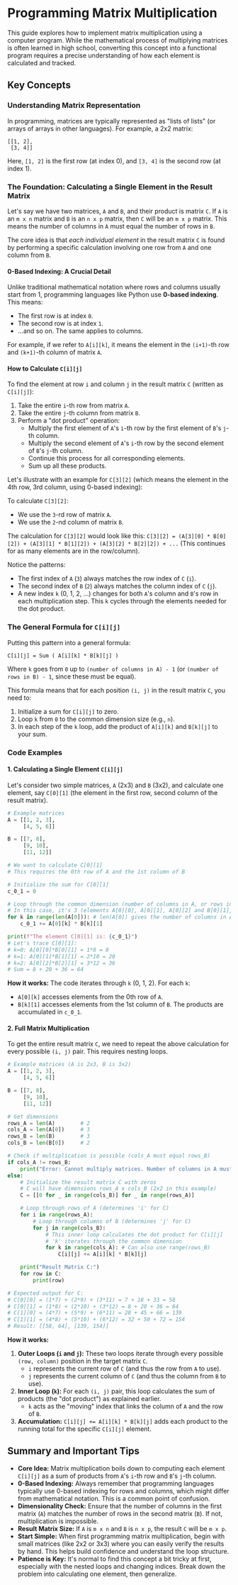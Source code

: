 # Programming Matrix Multiplication

This guide explores how to implement matrix multiplication using a computer program. While the mathematical process of multiplying matrices is often learned in high school, converting this concept into a functional program requires a precise understanding of how each element is calculated and tracked.

## Key Concepts

### Understanding Matrix Representation

In programming, matrices are typically represented as "lists of lists" (or arrays of arrays in other languages). For example, a 2x2 matrix:
```
[[1, 2],
 [3, 4]]
```
Here, `[1, 2]` is the first row (at index 0), and `[3, 4]` is the second row (at index 1).

### The Foundation: Calculating a Single Element in the Result Matrix

Let's say we have two matrices, `A` and `B`, and their product is matrix `C`.
If `A` is an `m x n` matrix and `B` is an `n x p` matrix, then `C` will be an `m x p` matrix. This means the number of columns in `A` must equal the number of rows in `B`.

The core idea is that *each individual element* in the result matrix `C` is found by performing a specific calculation involving one row from `A` and one column from `B`.

#### 0-Based Indexing: A Crucial Detail

Unlike traditional mathematical notation where rows and columns usually start from 1, programming languages like Python use **0-based indexing**. This means:
*   The first row is at index `0`.
*   The second row is at index `1`.
*   ...and so on.
The same applies to columns.

For example, if we refer to `A[i][k]`, it means the element in the `(i+1)`-th row and `(k+1)`-th column of matrix `A`.

#### How to Calculate `C[i][j]`

To find the element at row `i` and column `j` in the result matrix `C` (written as `C[i][j]`):

1.  Take the entire `i`-th row from matrix `A`.
2.  Take the entire `j`-th column from matrix `B`.
3.  Perform a "dot product" operation:
    *   Multiply the first element of `A`'s `i`-th row by the first element of `B`'s `j`-th column.
    *   Multiply the second element of `A`'s `i`-th row by the second element of `B`'s `j`-th column.
    *   Continue this process for all corresponding elements.
    *   Sum up all these products.

Let's illustrate with an example for `C[3][2]` (which means the element in the 4th row, 3rd column, using 0-based indexing):

To calculate `C[3][2]`:
*   We use the `3`-rd row of matrix `A`.
*   We use the `2`-nd column of matrix `B`.

The calculation for `C[3][2]` would look like this:
`C[3][2] = (A[3][0] * B[0][2]) + (A[3][1] * B[1][2]) + (A[3][2] * B[2][2]) + ...` (This continues for as many elements are in the row/column).

Notice the patterns:
*   The first index of `A` (`3`) always matches the row index of `C` (`i`).
*   The second index of `B` (`2`) always matches the column index of `C` (`j`).
*   A new index `k` (0, 1, 2, ...) changes for both `A`'s column and `B`'s row in each multiplication step. This `k` cycles through the elements needed for the dot product.

### The General Formula for `C[i][j]`

Putting this pattern into a general formula:

`C[i][j] = Sum ( A[i][k] * B[k][j] )`

Where `k` goes from `0` up to `(number of columns in A) - 1` (or `(number of rows in B) - 1`, since these must be equal).

This formula means that for each position `(i, j)` in the result matrix `C`, you need to:
1.  Initialize a sum for `C[i][j]` to zero.
2.  Loop `k` from `0` to the common dimension size (e.g., `n`).
3.  In each step of the `k` loop, add the product of `A[i][k]` and `B[k][j]` to your sum.

### Code Examples

#### 1. Calculating a Single Element `C[i][j]`

Let's consider two simple matrices, `A` (2x3) and `B` (3x2), and calculate one element, say `C[0][1]` (the element in the first row, second column of the result matrix).

```python
# Example matrices
A = [[1, 2, 3],
     [4, 5, 6]]

B = [[7, 8],
     [9, 10],
     [11, 12]]

# We want to calculate C[0][1]
# This requires the 0th row of A and the 1st column of B

# Initialize the sum for C[0][1]
c_0_1 = 0

# Loop through the common dimension (number of columns in A, or rows in B)
# In this case, it's 3 (elements A[0][0], A[0][1], A[0][2] and B[0][1], B[1][1], B[2][1])
for k in range(len(A[0])): # len(A[0]) gives the number of columns in A
    c_0_1 += A[0][k] * B[k][1]

print(f"The element C[0][1] is: {c_0_1}")
# Let's trace C[0][1]:
# k=0: A[0][0]*B[0][1] = 1*8 = 8
# k=1: A[0][1]*B[1][1] = 2*10 = 20
# k=2: A[0][2]*B[2][1] = 3*12 = 36
# Sum = 8 + 20 + 36 = 64
```

**How it works:**
The code iterates through `k` (0, 1, 2). For each `k`:
*   `A[0][k]` accesses elements from the 0th row of `A`.
*   `B[k][1]` accesses elements from the 1st column of `B`.
The products are accumulated in `c_0_1`.

#### 2. Full Matrix Multiplication

To get the entire result matrix `C`, we need to repeat the above calculation for every possible `(i, j)` pair. This requires nesting loops.

```python
# Example matrices (A is 2x3, B is 3x2)
A = [[1, 2, 3],
     [4, 5, 6]]

B = [[7, 8],
     [9, 10],
     [11, 12]]

# Get dimensions
rows_A = len(A)        # 2
cols_A = len(A[0])     # 3
rows_B = len(B)        # 3
cols_B = len(B[0])     # 2

# Check if multiplication is possible (cols_A must equal rows_B)
if cols_A != rows_B:
    print("Error: Cannot multiply matrices. Number of columns in A must equal number of rows in B.")
else:
    # Initialize the result matrix C with zeros
    # C will have dimensions rows_A x cols_B (2x2 in this example)
    C = [[0 for _ in range(cols_B)] for _ in range(rows_A)]

    # Loop through rows of A (determines 'i' for C)
    for i in range(rows_A):
        # Loop through columns of B (determines 'j' for C)
        for j in range(cols_B):
            # This inner loop calculates the dot product for C[i][j]
            # 'k' iterates through the common dimension
            for k in range(cols_A): # Can also use range(rows_B)
                C[i][j] += A[i][k] * B[k][j]

    print("Result Matrix C:")
    for row in C:
        print(row)

# Expected output for C:
# C[0][0] = (1*7) + (2*9) + (3*11) = 7 + 18 + 33 = 58
# C[0][1] = (1*8) + (2*10) + (3*12) = 8 + 20 + 36 = 64
# C[1][0] = (4*7) + (5*9) + (6*11) = 28 + 45 + 66 = 139
# C[1][1] = (4*8) + (5*10) + (6*12) = 32 + 50 + 72 = 154
# Result: [[58, 64], [139, 154]]
```

**How it works:**
1.  **Outer Loops (`i` and `j`):** These two loops iterate through every possible `(row, column)` position in the target matrix `C`.
    *   `i` represents the current row of `C` (and thus the row from `A` to use).
    *   `j` represents the current column of `C` (and thus the column from `B` to use).
2.  **Inner Loop (`k`):** For each `(i, j)` pair, this loop calculates the sum of products (the "dot product") as explained earlier.
    *   `k` acts as the "moving" index that links the column of `A` and the row of `B`.
3.  **Accumulation:** `C[i][j] += A[i][k] * B[k][j]` adds each product to the running total for the specific `C[i][j]` element.

## Summary and Important Tips

*   **Core Idea:** Matrix multiplication boils down to computing each element `C[i][j]` as a sum of products from `A`'s `i`-th row and `B`'s `j`-th column.
*   **0-Based Indexing:** Always remember that programming languages typically use 0-based indexing for rows and columns, which might differ from mathematical notation. This is a common point of confusion.
*   **Dimensionality Check:** Ensure that the number of columns in the first matrix (`A`) matches the number of rows in the second matrix (`B`). If not, multiplication is impossible.
*   **Result Matrix Size:** If `A` is `m x n` and `B` is `n x p`, the result `C` will be `m x p`.
*   **Start Simple:** When first programming matrix multiplication, begin with small matrices (like 2x2 or 3x3) where you can easily verify the results by hand. This helps build confidence and understand the loop structure.
*   **Patience is Key:** It's normal to find this concept a bit tricky at first, especially with the nested loops and changing indices. Break down the problem into calculating one element, then generalize.